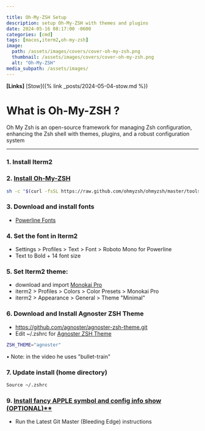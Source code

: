 ```yaml
---

title: Oh-My-ZSH Setup
description: setup Oh-My-ZSH with themes and plugins
date: 2024-05-16 08:17:00 -0600
categories: [cmd]
tags: [macos,iterm2,oh-my-zsh]
image:
  path: /assets/images/covers/cover-oh-my-zsh.png
  thumbnail: /assets/images/covers/cover-oh-my-zsh.png
  alt: "Oh-My-ZSH"
media_subpath: /assets/images/
---
```


**[Links]**
[Stow]({% link _posts/2024-05-04-stow.md %})

# What is Oh-My-ZSH ?
Oh My Zsh is an open-source framework for managing Zsh configuration, enhancing the Zsh shell with themes, plugins, and a robust configuration system

-----------------------------------------------
### 1. Install Iterm2

### 2. [Install Oh-My-ZSH](https://gist.github.com/n1snt/454b879b8f0b7995740ae04c5fb5b7df)
```bash
sh -c "$(curl -fsSL https://raw.github.com/ohmyzsh/ohmyzsh/master/tools/install.sh)"
```

### 3. Download and install fonts
- [Powerline Fonts](https://github.com/powerline/fonts)


### 4. Set the font in Iterm2
- Settings > Profiles > Text > Font > Roboto Mono for Powerline
- Text to Bold + 14 font size

### 5. Set Iterm2 theme:
- download and import [Monokai Pro](https://github.com/ayatmaulana/iterm2-monokai-pro.git)
- iterm2 > Profiles > Colors > Color Presets > Monokai Pro
- iterm2 > Appearance > General > Theme "Minimal"


### 6. Download and Install Agnoster ZSH Theme
- https://github.com/agnoster/agnoster-zsh-theme.git
- Edit ~/.zshrc for [Agnoster ZSH Theme](https://github.com/agnoster/agnoster-zsh-theme)
```bash
ZSH_THEME="agnoster"
```
• Note: in the video he uses "bullet-train"

### 7. Update install (home directory)
```bash
Source ~/.zshrc
```

### 9. [Install fancy APPLE symbol and config info show (OPTIONAL)**](https://github.com/dylanaraps/neofetch/wiki/Installation)
- Run the Latest Git Master (Bleeding Edge) instructions
